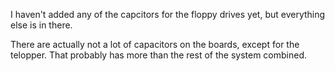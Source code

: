 I haven't added any of the capcitors for the floppy drives yet, but everything else is in there.

There are actually not a lot of capacitors on the boards, except for the telopper. That probably has more than the rest of the system combined.
